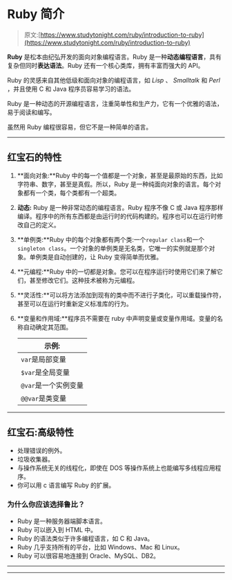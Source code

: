 # Ruby 简介

> 原文:[https://www.studytonight.com/ruby/introduction-to-ruby](https://www.studytonight.com/ruby/introduction-to-ruby)

**Ruby** 是松本由纪弘开发的面向对象编程语言。Ruby 是一种**动态编程语言**，具有复杂但同时**表达语法**。Ruby 还有一个核心类库，拥有丰富而强大的 API。

Ruby 的灵感来自其他低级和面向对象的编程语言，如 *Lisp* 、 *Smalltalk* 和 *Perl* ，并且使用 C 和 Java 程序员容易学习的语法。

Ruby 是一种动态的开源编程语言，注重简单性和生产力，它有一个优雅的语法，易于阅读和编写。

虽然用 Ruby 编程很容易，但它不是一种简单的语言。

* * *

## 红宝石的特性

1.  **面向对象:**Ruby 中的每一个值都是一个对象，甚至是最原始的东西，比如字符串、数字，甚至是真假。所以，Ruby 是一种纯面向对象的语言。每个对象都有一个类，每个类都有一个超类。
2.  **动态:** Ruby 是一种非常动态的编程语言。Ruby 程序不像 C 或 Java 程序那样编译。程序中的所有东西都是由运行时的代码构建的。程序也可以在运行时修改自己的定义。
3.  **单例类:**Ruby 中的每个对象都有两个类:一个`regular class`和一个`singleton class`。一个对象的单例类是无名类，它唯一的实例就是那个对象。单例类是自动创建的，让 Ruby 变得简单而优雅。
4.  **元编程:**Ruby 中的一切都是对象。您可以在程序运行时使用它们来了解它们，甚至修改它们。这种技术被称为元编程。
5.  **灵活性:**可以将方法添加到现有的类中而不进行子类化，可以重载操作符，甚至可以在运行时重新定义标准库的行为。
6.  **变量和作用域:**程序员不需要在 ruby 中声明变量或变量作用域。变量的名称自动确定其范围。

    | 示例: |
    | --- |
    | `var`是局部变量 |
    | `$var`是全局变量 |
    | `@var`是一个实例变量 |
    | `@@var`是类变量 |

* * *

## 红宝石:高级特性

*   处理错误的例外。
*   垃圾收集器。
*   与操作系统无关的线程化，即使在 DOS 等操作系统上也能编写多线程应用程序。
*   你可以用 c 语言编写 Ruby 的扩展。

### 为什么你应该选择鲁比？

*   Ruby 是一种服务器端脚本语言。
*   Ruby 可以嵌入到 HTML 中。
*   Ruby 的语法类似于许多编程语言，如 C 和 Java。
*   Ruby 几乎支持所有的平台，比如 Windows、Mac 和 Linux。
*   Ruby 可以很容易地连接到 Oracle、MySQL、DB2。

* * *

* * *